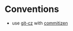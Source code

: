 # Conventions

- use [git-cz](https://github.com/streamich/git-cz) with [commitizen](https://github.com/commitizen/cz-cli)
